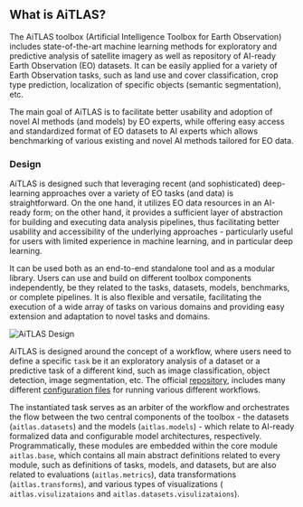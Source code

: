 ## What is AiTLAS?

The AiTLAS toolbox (Artificial Intelligence Toolbox for Earth Observation) includes state-of-the-art machine learning methods for exploratory and predictive analysis of satellite imagery as well as repository of AI-ready Earth Observation (EO) datasets. It can be easily applied for a variety of Earth Observation tasks, such as land use and cover classification, crop type prediction, localization of specific objects (semantic segmentation), etc. 

The main goal of AiTLAS is to facilitate better usability and adoption of novel AI methods (and models) by EO experts, while offering easy access and standardized format of EO datasets to AI experts which allows benchmarking of various existing and novel AI methods tailored for EO data.

### Design

AiTLAS is designed such that leveraging recent (and sophisticated) deep-learning approaches over a variety of EO tasks (and data) is straightforward. On the one hand, it utilizes EO data resources in an AI-ready form; on the other hand, it provides a sufficient layer of abstraction for building and executing data analysis pipelines, thus facilitating better usability and accessibility of the underlying approaches - particularly useful for users with limited experience in machine learning, and in particular deep learning. 
    
It can be used both as an end-to-end standalone tool and as a modular library. Users can use and build on different toolbox components independently, be they related to the tasks, datasets, models, benchmarks, or complete pipelines. It is also flexible and versatile, facilitating the execution of a wide array of tasks on various domains and providing easy extension and adaptation to novel tasks and domains.

![AiTLAS Design](_media/aitlas_process.png)

AiTLAS is designed around the concept of a workflow, where users need to define a specific `task` be it an exploratory analysis of a dataset or a predictive task of a different kind, such as image classification, object detection, image segmentation, etc. The official [repository](https://github.com/biasvariancelabs/aitlas), includes many different [configuration files](https://github.com/biasvariancelabs/aitlas/tree/master/configs) for running various different workflows.

The instantiated task serves as an arbiter of the workflow and orchestrates the flow between the two central components of the toolbox - the datasets (`aitlas.datasets`) and the models (`aitlas.models`) - which relate to AI-ready formalized data and configurable model architectures, respectively. Programmatically, these modules are embedded within the core module `aitlas.base`, which contains all main abstract definitions related to every module, such as definitions of tasks, models, and datasets, but are also related to evaluations (`aitlas.metrics`), data transformations (`aitlas.transforms`), and various types of visualizations ( `aitlas.visulizataions` and `aitlas.datasets.visulizataions`). 
